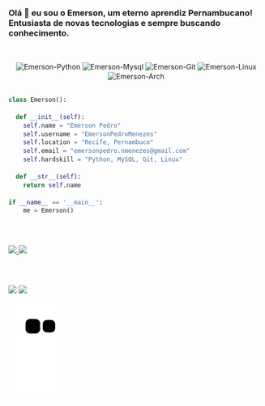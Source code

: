 ### Olá 👋 eu sou o Emerson, um eterno aprendiz Pernambucano! Entusiasta de novas tecnologias e sempre buscando conhecimento.
##
<div align="center"><br>
  <img align="center" alt="Emerson-Python" height="50" width="75" src="https://cdn.jsdelivr.net/gh/devicons/devicon/icons/python/python-original.svg">
  <img align="center" alt="Emerson-Mysql" height="50" width="75" src="https://cdn.jsdelivr.net/gh/devicons/devicon/icons/mysql/mysql-original-wordmark.svg">
  <img align="center" alt="Emerson-Git" height="50" width="75" src="https://cdn.jsdelivr.net/gh/devicons/devicon/icons/git/git-plain-wordmark.svg">
  <img align="center" alt="Emerson-Linux" height="45" width="75" src="https://cdn.jsdelivr.net/gh/devicons/devicon/icons/linux/linux-original.svg"> 
  <img align="center" alt="Emerson-Arch" height="45" width="75" src="https://img.icons8.com/material-outlined/24/000000/arch-linux.png">
</div>

##

```python
class Emerson():
    
  def __init__(self):
    self.name = "Emerson Pedro"
    self.username = "EmersonPedroMenezes"
    self.location = "Recife, Pernambuco"
    self.email = "emersonpedro.nmenezes@gmail.com"
    self.hardskill = "Python, MySQL, Git, Linux"
  
  def __str__(self):
    return self.name

if __name__ == '__main__':
    me = Emerson()
```

##

  <br/>
<p align="left">
  <a href="https://github.com/EmersonPedroMenezes">
  <img width="49.5%" src="https://github-readme-stats.vercel.app/api?username=EmersonPedroMenezes&show_icons=true&theme=prussian&hide_border=true" />
    <img width="49.5%" src="https://github-readme-streak-stats.herokuapp.com/?user=EmersonPedroMenezes&theme=prussian&hide_border=true" />
  </a>
</p>
<br>


  
  ##
  
  <div> 
  <a href = "mailto:emersonpedro.nmenezes@gmail.com"><img src="https://img.shields.io/badge/-Gmail-%23333?style=for-the-badge&logo=gmail&logoColor=white" target="_blank"></a>
  <a href="https://www.linkedin.com/in/emerson-pedro-do-nascimento-menezes-1a5379260" target="_blank"><img src="https://img.shields.io/badge/-LinkedIn-%230077B5?style=for-the-badge&logo=linkedin&logoColor=white" target="_blank"></a> 
  </div>

   ![Snake animation](https://github.com/EmersonPedroMenezes/EmersonPedroMenezes/blob/output/github-contribution-grid-snake.svg)
 

